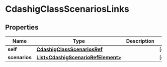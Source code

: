 

# CdashigClassScenariosLinks

## Properties

Name | Type | Description | Notes
------------ | ------------- | ------------- | -------------
**self** | [**CdashigClassScenariosRef**](CdashigClassScenariosRef.md) |  |  [optional]
**scenarios** | [**List&lt;CdashigScenarioRefElement&gt;**](CdashigScenarioRefElement.md) |  |  [optional]




